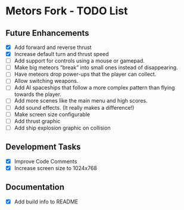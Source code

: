 # Metors Fork - TODO List

## Future Enhancements

- [x] Add forward and reverse thrust
- [x] Increase default turn and thrust speed
- [ ] Add support for controls using a mouse or gamepad.
- [ ] Make big meteors “break” into small ones instead of disappearing.
- [ ] Have meteors drop power-ups that the player can collect.
- [ ] Allow switching weapons.
- [ ] Add AI spaceships that follow a more complex pattern than flying towards the player.
- [ ] Add more scenes like the main menu and high scores.
- [ ] Add sound effects. (It really makes a difference!)
- [ ] Make screen size configurable
- [ ] Add thrust graphic
- [ ] Add ship explosion graphic on collision

## Development Tasks

- [x] Improve Code Comments
- [x] Increase screen size to 1024x768

## Documentation

- [x] Add build info to README
